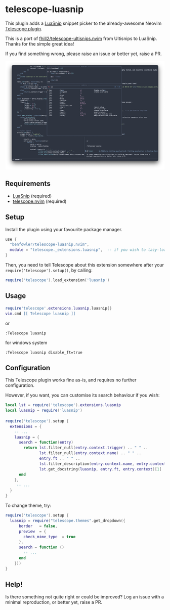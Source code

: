 # telescope-luasnip

This plugin adds a [LuaSnip](https://github.com/L3MON4D3/LuaSnip) snippet picker to the already-awesome Neovim [Telescope plugin](https://github.com/nvim-telescope/telescope.nvim).

This is a port of [fhill2/telescope-ultisnips.nvim](https://github.com/fhill2/telescope-ultisnips.nvim) from Ultisnips to LuaSnip.  Thanks for the simple great idea!

If you find something wrong, please raise an issue or better yet, raise a PR.

![telescope-luasnip.nvim in action](screenshot.png)

## Requirements

- [LuaSnip](https://github.com/L3MON4D3/LuaSnip) (required)
- [telescope.nvim](https://github.com/nvim-telescope/telescope.nvim) (required)

## Setup

Install the plugin using your favourite package manager.

```lua
use {
  "benfowler/telescope-luasnip.nvim",
  module = "telescope._extensions.luasnip",  -- if you wish to lazy-load
}
```

Then, you need to tell Telescope about this extension somewhere after your
`require('telescope').setup()`, by calling:

```lua
require('telescope').load_extension('luasnip')
```

## Usage

```lua
require'telescope'.extensions.luasnip.luasnip{}
vim.cmd [[ Telescope luasnip ]]
```

or

```vim
:Telescope luasnip
```
for windows system

```vim
:Telescope luasnip disable_ft=true
```

## Configuration

This Telescope plugin works fine as-is, and requires no further configuration.

However, if you want, you can customise its search behaviour if you wish:

```lua
local lst = require('telescope').extensions.luasnip
local luasnip = require('luasnip')

require('telescope').setup {
  extensions = {
    -- ...
    luasnip = {
      search = function(entry)
        return lst.filter_null(entry.context.trigger) .. " " ..
               lst.filter_null(entry.context.name) .. " " ..
               entry.ft .. " " ..
               lst.filter_description(entry.context.name, entry.context.description) ..
               lst.get_docstring(luasnip, entry.ft, entry.context)[1]
      end
    },
     -- ...
  }
}
```

To change theme, try:
```lua
require('telescope').setup {
  luasnip = require("telescope.themes".get_dropdown({
      border   = false,
      preview  = {
        check_mime_type  = true
      },
      search = function ()
        -- ...
      end
    }))
}
```

## Help!

Is there something not quite right or could be improved?  Log an issue with a
minimal reproduction, or better yet, raise a PR.

<!-- markdownlint-disable-file -->
